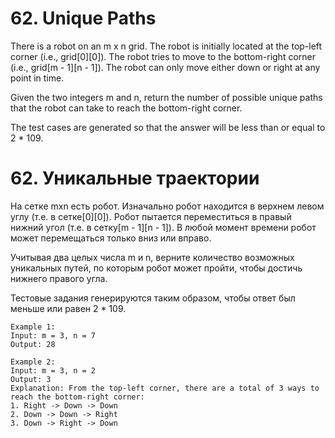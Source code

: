 # 62. Unique Paths

There is a robot on an m x n grid. The robot is initially located at the top-left corner (i.e., grid[0][0]). The robot tries to move to the bottom-right corner (i.e., grid[m - 1][n - 1]). The robot can only move either down or right at any point in time.

Given the two integers m and n, return the number of possible unique paths that the robot can take to reach the bottom-right corner.

The test cases are generated so that the answer will be less than or equal to 2 * 109.

# 62. Уникальные траектории

На сетке mxn есть робот. Изначально робот находится в верхнем левом углу (т.е. в сетке[0][0]). Робот пытается переместиться в правый нижний угол (т.е. в сетку[m - 1][n - 1]). В любой момент времени робот может перемещаться только вниз или вправо.

Учитывая два целых числа m и n, верните количество возможных уникальных путей, по которым робот может пройти, чтобы достичь нижнего правого угла.

Тестовые задания генерируются таким образом, чтобы ответ был меньше или равен 2 * 109.
```
Example 1:
Input: m = 3, n = 7
Output: 28

Example 2:
Input: m = 3, n = 2
Output: 3
Explanation: From the top-left corner, there are a total of 3 ways to reach the bottom-right corner:
1. Right -> Down -> Down
2. Down -> Down -> Right
3. Down -> Right -> Down
```